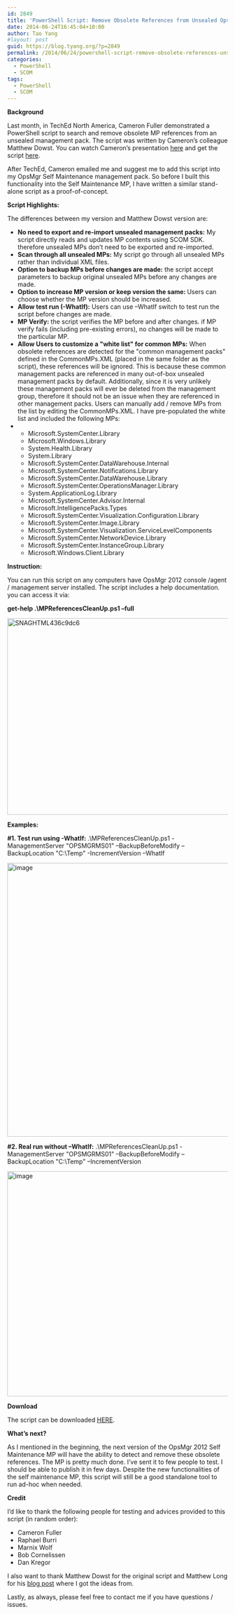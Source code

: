 ```yaml
---
id: 2849
title: 'PowerShell Script: Remove Obsolete References from Unsealed OpsMgr Management Packs'
date: 2014-06-24T16:45:04+10:00
author: Tao Yang
#layout: post
guid: https://blog.tyang.org/?p=2849
permalink: /2014/06/24/powershell-script-remove-obsolete-references-unsealed-opsmgr-management-packs/
categories:
  - PowerShell
  - SCOM
tags:
  - PowerShell
  - SCOM
---
```

<strong>Background</strong>

Last month, in TechEd North America, Cameron Fuller demonstrated a PowerShell script to search and remove obsolete MP references from an unsealed management pack. The script was written by Cameron’s colleague Matthew Dowst. You can watch Cameron’s presentation <a href="http://channel9.msdn.com/Events/TechEd/NorthAmerica/2014/DCIM-B420#fbid=">here</a> and get the script <a href="http://blogs.catapultsystems.com/mdowst/archive/2014/05/15/scom-amp-scsm-management-pack-cleanup.aspx">here</a>.

After TechEd, Cameron emailed me and suggest me to add this script into my OpsMgr Self Maintenance management pack. So before I built this functionality into the Self Maintenance MP, I have written a similar stand-alone script as a proof-of-concept.

<strong>Script Highlights:</strong>

The differences between my version and Matthew Dowst version are:
<ul>
	<li><strong>No need to export and re-import unsealed management packs:</strong> My script directly reads and updates MP contents using SCOM SDK. therefore unsealed MPs don’t need to be exported and re-imported.</li>
	<li><strong>Scan through all unsealed MPs:</strong> My script go through all unsealed MPs rather than individual XML files.</li>
	<li><strong>Option to backup MPs before changes are made:</strong> the script accept parameters to backup original unsealed MPs before any changes are made.</li>
	<li><strong>Option to increase MP version or keep version the same: </strong>Users can choose whether the MP version should be increased.</li>
	<li><strong>Allow test run (-WhatIf):</strong> Users can use –WhatIf switch to test run the script before changes are made.</li>
	<li><strong>MP Verify:</strong> the script verifies the MP before and after changes. if MP verify fails (including pre-existing errors), no changes will be made to the particular MP.</li>
	<li><strong>Allow Users to customize a "white list" for common MPs:</strong> When obsolete references are detected for the "common management packs" defined in the CommonMPs.XML (placed in the same folder as the script), these references will be ignored. This is because these common management packs are referenced in many out-of-box unsealed management packs by default. Additionally, since it is very unlikely these management packs will ever be deleted from the management group, therefore it should not be an issue when they are referenced in other management packs. Users can manually add / remove MPs from the list by editing the CommonMPs.XML. I have pre-populated the white list and included the following MPs:</li>
	<li>
<ul>
	<li>Microsoft.SystemCenter.Library</li>
	<li>Microsoft.Windows.Library</li>
	<li>System.Health.Library</li>
	<li>System.Library</li>
	<li>Microsoft.SystemCenter.DataWarehouse.Internal</li>
	<li>Microsoft.SystemCenter.Notifications.Library</li>
	<li>Microsoft.SystemCenter.DataWarehouse.Library</li>
	<li>Microsoft.SystemCenter.OperationsManager.Library</li>
	<li>System.ApplicationLog.Library</li>
	<li>Microsoft.SystemCenter.Advisor.Internal</li>
	<li>Microsoft.IntelligencePacks.Types</li>
	<li>Microsoft.SystemCenter.Visualization.Configuration.Library</li>
	<li>Microsoft.SystemCenter.Image.Library</li>
	<li>Microsoft.SystemCenter.Visualization.ServiceLevelComponents</li>
	<li>Microsoft.SystemCenter.NetworkDevice.Library</li>
	<li>Microsoft.SystemCenter.InstanceGroup.Library</li>
	<li>Microsoft.Windows.Client.Library</li>
</ul>
</li>
</ul>
<strong>Instruction:</strong>

You can run this script on any computers have OpsMgr 2012 console /agent / management server installed. The script includes a help documentation. you can access it via:

<strong>get-help .\MPReferencesCleanUp.ps1 –full</strong>

<a href="https://blog.tyang.org/wp-content/uploads/2014/06/SNAGHTML436c9dc6.png"><img style="display: inline; border: 0px;" title="SNAGHTML436c9dc6" src="https://blog.tyang.org/wp-content/uploads/2014/06/SNAGHTML436c9dc6_thumb.png" alt="SNAGHTML436c9dc6" width="580" height="448" border="0" /></a>

<strong>Examples:</strong>

<strong>#1. Test run using -WhatIf: </strong>.\MPReferencesCleanUp.ps1 -ManagementServer "OPSMGRMS01" –BackupBeforeModify –BackupLocation "C:\Temp" -IncrementVersion –WhatIf

<a href="https://blog.tyang.org/wp-content/uploads/2014/06/image4.png"><img style="display: inline; border: 0px;" title="image" src="https://blog.tyang.org/wp-content/uploads/2014/06/image_thumb4.png" alt="image" width="580" height="624" border="0" /></a>

<strong>#2. Real run without –WhatIf:</strong> .\MPReferencesCleanUp.ps1 -ManagementServer "OPSMGRMS01" –BackupBeforeModify –BackupLocation "C:\Temp" –IncrementVersion

<a href="https://blog.tyang.org/wp-content/uploads/2014/06/image5.png"><img style="display: inline; border: 0px;" title="image" src="https://blog.tyang.org/wp-content/uploads/2014/06/image_thumb5.png" alt="image" width="580" height="513" border="0" /></a>

<strong>Download</strong>

The script can be downloaded <a href="https://blog.tyang.org/wp-content/uploads/2014/06/MPReferencesCleanUp.zip">HERE</a>.

<strong>What’s next?</strong>

As I mentioned in the beginning, the next version of the OpsMgr 2012 Self Maintenance MP will have the ability to detect and remove these obsolete references. The MP is pretty much done. I’ve sent it to few people to test. I should be able to publish it in few days. Despite the new functionalities of the self maintenance MP, this script will still be a good standalone tool to run ad-hoc when needed.

<strong>Credit</strong>

I’d like to thank the following people for testing and advices provided to this script (in random order):
<ul>
	<li>Cameron Fuller</li>
	<li>Raphael Burri</li>
	<li>Marnix Wolf</li>
	<li>Bob Cornelissen</li>
	<li>Dan Kregor</li>
</ul>
I also want to thank Matthew Dowst for the original script and Matthew Long for his <a href="http://matthewlong.wordpress.com/2012/12/14/deleting-a-scom-mp-which-the-microsoft-systemcenter-securereferenceoverride-mp-depends-upon/">blog post</a> where I got the ideas from.

Lastly, as always, please feel free to contact me if you have questions / issues.